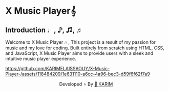 # X Music Player𝄞  

## Introduction ♩, ♪, ♫, ♬
Welcome to X Music Player 🎶 , This project is a result of my passion for music and my love for coding. Built entirely from scratch using HTML, CSS, and JavaScript, X Music Player aims to provide users with a sleek and intuitive music player experience.


 

https://github.com/KARIMELAISSAOUY/X-Music-Player-/assets/118484209/1e631110-a6cc-4a96-bec3-d59f6f62f7a9




<div align="center">
   Developed ⭐️ By <a href="#">🔹 KARIM</a>
</div>
